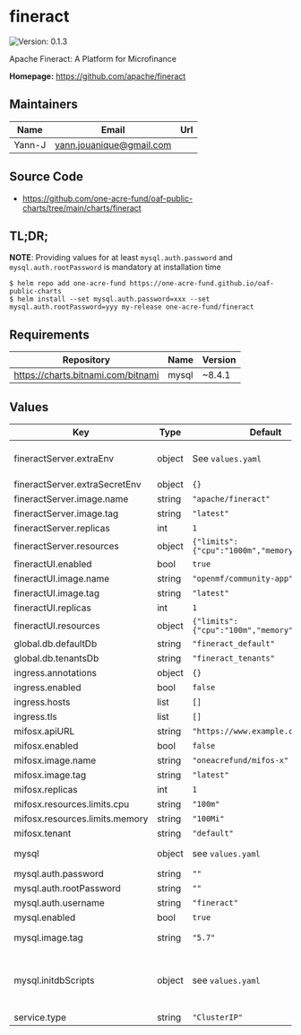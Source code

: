 # fineract

![Version: 0.1.3](https://img.shields.io/badge/Version-0.1.3-informational?style=flat-square)

Apache Fineract: A Platform for Microfinance

**Homepage:** <https://github.com/apache/fineract>

## Maintainers

| Name | Email | Url |
| ---- | ------ | --- |
| Yann-J | <yann.jouanique@gmail.com> |  |

## Source Code

* <https://github.com/one-acre-fund/oaf-public-charts/tree/main/charts/fineract>

## TL;DR;

__NOTE__: Providing values for at least `mysql.auth.password` and `mysql.auth.rootPassword` is mandatory at installation time

```console
$ helm repo add one-acre-fund https://one-acre-fund.github.io/oaf-public-charts
$ helm install --set mysql.auth.password=xxx --set mysql.auth.rootPassword=yyy my-release one-acre-fund/fineract
```

## Requirements

| Repository | Name | Version |
|------------|------|---------|
| https://charts.bitnami.com/bitnami | mysql | ~8.4.1 |

## Values

| Key | Type | Default | Description |
|-----|------|---------|-------------|
| fineractServer.extraEnv | object | See `values.yaml` | Dictionary of key/value pairs to pass as environment variables to the backend pods They will be evaluated as Helm templates |
| fineractServer.extraSecretEnv | object | `{}` | Same as `extraEnv` but passed as secrets |
| fineractServer.image.name | string | `"apache/fineract"` | Fineract Docker image name |
| fineractServer.image.tag | string | `"latest"` | Fineract Docker image tag |
| fineractServer.replicas | int | `1` | Number of backend pods |
| fineractServer.resources | object | `{"limits":{"cpu":"1000m","memory":"1Gi"}}` | Resource settings for Backend pods |
| fineractUI.enabled | bool | `true` | Deploy MIFOS UI? |
| fineractUI.image.name | string | `"openmf/community-app"` | Frontend Docker image name |
| fineractUI.image.tag | string | `"latest"` | Frontend Docker image tag |
| fineractUI.replicas | int | `1` | Number of frontend pods |
| fineractUI.resources | object | `{"limits":{"cpu":"100m","memory":"100Mi"}}` | Resource settings for Backend pods |
| global.db.defaultDb | string | `"fineract_default"` | DB name for defaults db |
| global.db.tenantsDb | string | `"fineract_tenants"` | DB name for tenants db |
| ingress.annotations | object | `{}` | Ingress annotations |
| ingress.enabled | bool | `false` | Create Ingress? |
| ingress.hosts | list | `[]` | List of domains to serve on |
| ingress.tls | list | `[]` | TLS settings |
| mifosx.apiURL | string | `"https://www.example.com"` |  |
| mifosx.enabled | bool | `false` | Deploy mifos-x UI? |
| mifosx.image.name | string | `"oneacrefund/mifos-x"` | Frontend Docker image name |
| mifosx.image.tag | string | `"latest"` | Frontend Docker image tag |
| mifosx.replicas | int | `1` | Number of frontend pods |
| mifosx.resources.limits.cpu | string | `"100m"` |  |
| mifosx.resources.limits.memory | string | `"100Mi"` |  |
| mifosx.tenant | string | `"default"` | Resource settings for Backend pods |
| mysql | object | see `values.yaml` | MySQL settings - see https://artifacthub.io/packages/helm/bitnami/mysql |
| mysql.auth.password | string | `""` | Please change these... |
| mysql.auth.rootPassword | string | `""` | Please change these... |
| mysql.auth.username | string | `"fineract"` | Fineract db user |
| mysql.enabled | bool | `true` | Install MySQL? |
| mysql.image.tag | string | `"5.7"` | _Warning_: Fineract db driver doesn't support mysql 8 |
| mysql.initdbScripts | object | see `values.yaml` | Dictionary of init scripts to run on initial MySQL setup __WARNING__! These db init scripts will only be executed on a brand new, uninitialized instance! Further changes will be ignored after the first init, unless you wipe the underlying PV/PVC volumes |
| service.type | string | `"ClusterIP"` | Service type for Fineract and UI services |